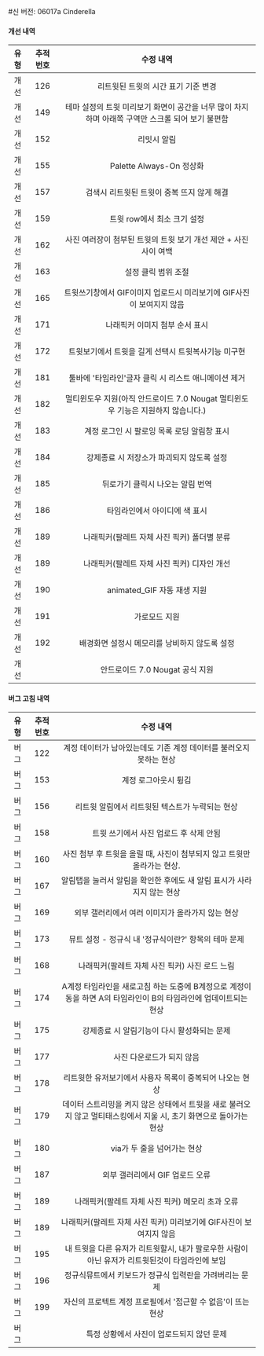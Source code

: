 #신 버전: 06017a Cinderella

#### 개선 내역

|유형|추적 번호|수정 내역|
|:---:|:---:|:---:|
|개선|	126|	리트윗된 트윗의 시간 표기 기준 변경|
|개선|	149|	테마 설정의 트윗 미리보기 화면이 공간을 너무 많이 차지하며 아래쪽 구역만 스크롤 되어 보기 불편함|
|개선|	152|	리밋시 알림|
|개선|	155|	Palette Always-On 정상화|
|개선|	157|	검색시 리트윗된 트윗이 중복 뜨지 않게 해결||
|개선|	159|	트윗 row에서 최소 크기 설정|
|개선|	162|	사진 여러장이 첨부된 트윗의 트윗 보기 개선 제안 + 사진 사이 여백|
|개선|	163|	설정 클릭 범위 조절|
|개선|	165|	트윗쓰기창에서 GIF이미지 업로드시 미리보기에 GIF사진이 보여지지 않음|
|개선|	171|	나래픽커 이미지 첨부 순서 표시|
|개선|	172|	트윗보기에서 트윗을 길게 선택시 트윗복사기능 미구현|
|개선|	181|	툴바에 '타임라인'글자 클릭 시 리스트 애니메이션 제거|
|개선|	182|	멀티윈도우 지원(아직 안드로이드 7.0 Nougat 멀티윈도우 기능은 지원하지 않습니다.)||
|개선|	183|	계정 로그인 시 팔로잉 목록 로딩 알림창 표시|
|개선|	184|	강제종료 시 저장소가 파괴되지 않도록 설정|
|개선|	185|	뒤로가기 클릭시 나오는 알림 번역|
|개선|	186|	타임라인에서 아이디에 색 표시|
|개선|	189|	나래픽커(팔레트 자체 사진 픽커) 폴더별 분류|
|개선|	189|	나래픽커(팔레트 자체 사진 픽커) 디자인 개선|
|개선|	190|	animated_GIF 자동 재생 지원|
|개선|	191|	가로모드 지원|
|개선|	192|	배경화면 설정시 메모리를 낭비하지 않도록 설정|
|개선| | 안드로이드 7.0 Nougat 공식 지원|

#### 버그 고침 내역

|유형|추적 번호|수정 내역|
|:---:|:---:|:---:|
|버그|	122|	계정 데이터가 남아있는데도 기존 계정 데이터를 불러오지 못하는 현상|
|버그|	153|	계정 로그아웃시 튕김|
|버그|	156|	리트윗 알림에서 리트윗된 텍스트가 누락되는 현상|
|버그|	158|	트윗 쓰기에서 사진 업로드 후 삭제 안됨|
|버그|	160|	사진 첨부 후 트윗을 올릴 때, 사진이 첨부되지 않고 트윗만 올라가는 현상.|
|버그|	167|	알림탭을 눌러서 알림을 확인한 후에도 새 알림 표시가 사라지지 않는 현상|
|버그|	169|	외부 갤러리에서 여러 이미지가 올라가지 않는 현상|
|버그|	173|	뮤트 설정 - 정규식 내 '정규식이란?' 항목의 테마 문제|
|버그|	168|	나래픽커(팔레트 자체 사진 픽커) 사진 로드 느림|
|버그|	174|	A계정 타임라인을 새로고침 하는 도중에 B계정으로 계정이동을 하면 A의 타임라인이 B의 타임라인에 업데이트되는 현상|
|버그|	175|	강제종료 시 알림기능이 다시 활성화되는 문제|
|버그|	177|	사진 다운로드가 되지 않음|
|버그|	178|	리트윗한 유저보기에서 사용자 목록이 중복되어 나오는 현상|
|버그|	179|	데이터 스트리밍을 켜지 않은 상태에서 트윗을 새로 불러오지 않고 멀티태스킹에서 지울 시, 초기 화면으로 돌아가는 현상|
|버그|	180|	via가 두 줄을 넘어가는 현상|
|버그|	187|	외부 갤러리에서 GIF 업로드 오류|
|버그|	189|	나래픽커(팔레트 자체 사진 픽커) 메모리 초과 오류|
|버그|	189|	나래픽커(팔레트 자체 사진 픽커) 미리보기에 GIF사진이 보여지지 않음|
|버그|	195|	내 트윗을 다른 유저가 리트윗할시, 내가 팔로우한 사람이 아닌 유저가 리트윗된것이 타임라인에 보임|
|버그|	196|	정규식뮤트에서 키보드가 정규식 입력란을 가려버리는 문제|
|버그|  199|  자신의 프로텍트 계정 프로필에서 '접근할 수 없음'이 뜨는 현상|
|버그| | 특정 상황에서 사진이 업로드되지 않던 문제|
